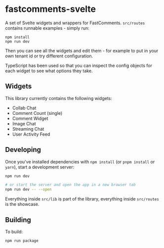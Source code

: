 # fastcomments-svelte

A set of Svelte widgets and wrappers for FastComments. `src/routes` contains runnable examples - simply run:

    npm install
    npm run dev

Then you can see all the widgets and edit them - for example to put in your own tenant id or try different configuration.

TypeScript has been used so that you can inspect the config objects for each widget to see what options they take. 

## Widgets

This library currently contains the following widgets:

- Collab Chat
- Comment Count (single)
- Comment Widget
- Image Chat
- Streaming Chat
- User Activity Feed

## Developing

Once you've installed dependencies with `npm install` (or `pnpm install` or `yarn`), start a development server:

```bash
npm run dev

# or start the server and open the app in a new browser tab
npm run dev -- --open
```

Everything inside `src/lib` is part of the library, everything inside `src/routes` is the showcase.

## Building

To build:

```bash
npm run package
```
